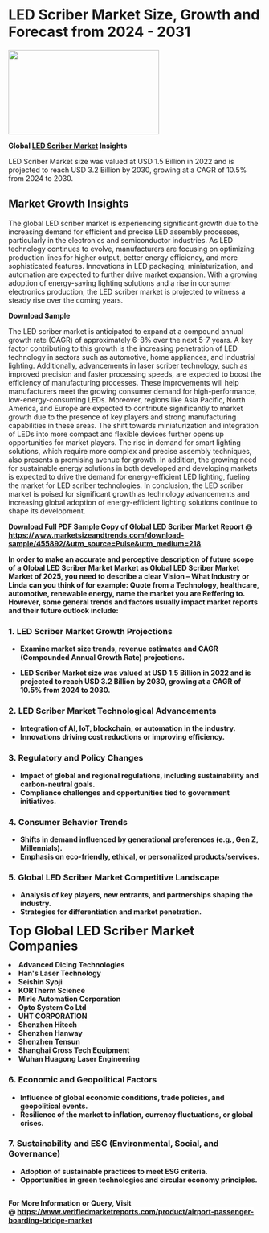 <H1>LED Scriber Market Size, Growth and Forecast from 2024 - 2031</H1><img class="aligncenter size-medium wp-image-584254" src="https://thirdeyenews.in/wp-content/uploads/2024/09/Global-Market-Research-300x168.jpeg" alt="" width="300" height="168" /><p><strong>Global&nbsp;<a href="https://www.marketsizeandtrends.com/download-sample/455892/&amp;utm_source=Pulse&amp;utm_medium=218">LED Scriber Market</a> Insights</strong></p><p>LED Scriber Market size was valued at USD 1.5 Billion in 2022 and is projected to reach USD 3.2 Billion by 2030, growing at a CAGR of 10.5% from 2024 to 2030.</p><p><h2>Market Growth Insights</h2> <p>The global LED scriber market is experiencing significant growth due to the increasing demand for efficient and precise LED assembly processes, particularly in the electronics and semiconductor industries. As LED technology continues to evolve, manufacturers are focusing on optimizing production lines for higher output, better energy efficiency, and more sophisticated features. Innovations in LED packaging, miniaturization, and automation are expected to further drive market expansion. With a growing adoption of energy-saving lighting solutions and a rise in consumer electronics production, the LED scriber market is projected to witness a steady rise over the coming years.</p> <p><strong>Download Sample</strong></p> <p>The LED scriber market is anticipated to expand at a compound annual growth rate (CAGR) of approximately 6-8% over the next 5-7 years. A key factor contributing to this growth is the increasing penetration of LED technology in sectors such as automotive, home appliances, and industrial lighting. Additionally, advancements in laser scriber technology, such as improved precision and faster processing speeds, are expected to boost the efficiency of manufacturing processes. These improvements will help manufacturers meet the growing consumer demand for high-performance, low-energy-consuming LEDs. Moreover, regions like Asia Pacific, North America, and Europe are expected to contribute significantly to market growth due to the presence of key players and strong manufacturing capabilities in these areas. The shift towards miniaturization and integration of LEDs into more compact and flexible devices further opens up opportunities for market players. The rise in demand for smart lighting solutions, which require more complex and precise assembly techniques, also presents a promising avenue for growth. In addition, the growing need for sustainable energy solutions in both developed and developing markets is expected to drive the demand for energy-efficient LED lighting, fueling the market for LED scriber technologies. In conclusion, the LED scriber market is poised for significant growth as technology advancements and increasing global adoption of energy-efficient lighting solutions continue to shape its development. <p><strong></p><p><span class=""><strong>Download Full PDF Sample Copy of Global LED Scriber Market Report</strong> @ <a href="https://www.marketsizeandtrends.com/download-sample/455892/&amp;utm_source=Pulse&amp;utm_medium=218" target="_blank">https://www.marketsizeandtrends.com/download-sample/455892/&amp;utm_source=Pulse&amp;utm_medium=218</a></span></p><p>In order to make an accurate and perceptive description of future scope of a Global&nbsp;LED Scriber Market Market as Global&nbsp;LED Scriber Market Market of 2025, you need to describe a clear Vision &ndash; What Industry or Linda can you think of for example: Quote from a Technology, healthcare, automotive, renewable energy, name the market you are Reffering to. However, some general trends and factors usually impact market reports and their future outlook include:</p><h3>1.&nbsp;<strong>LED Scriber Market Growth Projections</strong></h3><ul><li>Examine market size trends, revenue estimates and CAGR (Compounded Annual Growth Rate) projections.</li><li><p>LED Scriber Market size was valued at USD 1.5 Billion in 2022 and is projected to reach USD 3.2 Billion by 2030, growing at a CAGR of 10.5% from 2024 to 2030.</p></li></ul><h3>2.&nbsp;<strong>LED Scriber Market Technological Advancements</strong></h3><ul><li>Integration of AI, IoT, blockchain, or automation in the industry.</li><li>Innovations driving cost reductions or improving efficiency.</li></ul><h3>3.&nbsp;<strong>Regulatory and Policy Changes</strong></h3><ul><li>Impact of global and regional regulations, including sustainability and carbon-neutral goals.</li><li>Compliance challenges and opportunities tied to government initiatives.</li></ul><h3>4.&nbsp;<strong>Consumer Behavior Trends</strong></h3><ul><li>Shifts in demand influenced by generational preferences (e.g., Gen Z, Millennials).</li><li>Emphasis on eco-friendly, ethical, or personalized products/services.</li></ul><h3>5.&nbsp;<strong>Global LED Scriber Market Competitive Landscape</strong></h3><ul><li>Analysis of key players, new entrants, and partnerships shaping the industry.</li><li>Strategies for differentiation and market penetration.</li></ul><p data-pm-slice="1 1 []"><span style="color: inherit; font-family: inherit; font-size: 25px;">Top Global LED Scriber Market Companies</span></p><div class="" data-test-id=""><p><li>Advanced Dicing Technologies</li><li> Han's Laser Technology</li><li> Seishin Syoji</li><li> KORTherm Science</li><li> Mirle Automation Corporation</li><li> Opto System Co Ltd</li><li> UHT CORPORATION</li><li> Shenzhen Hitech</li><li> Shenzhen Hanway</li><li> Shenzhen Tensun</li><li> Shanghai Cross Tech Equipment</li><li> Wuhan Huagong Laser Engineering</li></p></div><h3>6.&nbsp;<strong>Economic and Geopolitical Factors</strong></h3><ul><li>Influence of global economic conditions, trade policies, and geopolitical events.</li><li>Resilience of the market to inflation, currency fluctuations, or global crises.</li></ul><h3>7.&nbsp;<strong>Sustainability and ESG (Environmental, Social, and Governance)</strong></h3><ul><li>Adoption of sustainable practices to meet ESG criteria.</li><li>Opportunities in green technologies and circular economy principles.</li></ul><h2><strong style="font-size: 14px;">For More Information or Query, Visit @&nbsp;</strong><a style="background-color: #ffffff; font-size: 14px;" href="https://www.marketsizeandtrends.com/report/led-scriber-market/" target="_blank">https://www.verifiedmarketreports.com/product/airport-passenger-boarding-bridge-market</a></h2>
